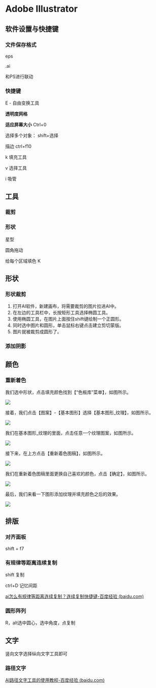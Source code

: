 # Adobe Illustrator

## 软件设置与快捷键

### 文件保存格式

eps

.ai

和PS进行联动



### 快捷键


E - 自由变换工具


**透明度网格**

**适应屏幕大小** Ctrl+0

选择多个对象： shift+选择

描边 ctrl+f10



k 填充工具

v 选择工具

i 吸管



## 工具


### 裁剪


### 形状

星型

圆角拖动



给每个区域填色 K





## 形状

### 形状裁剪

1. 打开AI软件，新建画布，将需要裁剪的图片拉进AI中。
2. 在左边的工具栏中，长按矩形工具选择椭圆工具。
3. 使用椭圆工具，在图片上面按住shift键绘制一个正圆形。
4. 同时选中图片和圆形，单击鼠标右键点击建立剪切蒙版。
5. 图片就被裁剪成圆形了。

### 添加阴影



## 颜色

### 重新着色

我们选中形状，点击填充颜色找到【“色板库”菜单】，如图所示。

![](https://philfan-pic.oss-cn-beijing.aliyuncs.com/web_pic/Tools__Software__assets__AdobeIllustrator.assets__20201207150841.webp)

接着，我们点击【图案】-【基本图形】选择【基本图形_纹理】，如图所示。

![](https://philfan-pic.oss-cn-beijing.aliyuncs.com/web_pic/Tools__Software__assets__AdobeIllustrator.assets__20201207150842.webp)

我们在基本图形_纹理的里面，点击任意一个纹理图案，如图所示。

![](https://philfan-pic.oss-cn-beijing.aliyuncs.com/web_pic/Tools__Software__assets__AdobeIllustrator.assets__20201207150843.webp)

接下来，在上方点击【重新着色图稿】，如图所示。

![](https://philfan-pic.oss-cn-beijing.aliyuncs.com/web_pic/Tools__Software__assets__AdobeIllustrator.assets__20201207150844.webp)

我们在重新着色图稿里面更换自己喜欢的颜色，点击【确定】，如图所示。

![](https://philfan-pic.oss-cn-beijing.aliyuncs.com/web_pic/Tools__Software__assets__AdobeIllustrator.assets__20201207150845.webp)

最后，我们来看一下图形添加纹理并填充颜色之后的效果。

![](https://philfan-pic.oss-cn-beijing.aliyuncs.com/web_pic/Tools__Software__assets__AdobeIllustrator.assets__20201207150846.webp)

## 排版

### 对齐面板

shift + f7

### 有规律等距离连续复制

shift 复制

ctrl+D 记忆间距

[ai怎么有规律等距离连续复制？连续复制快捷键-百度经验 (baidu.com)](https://jingyan.baidu.com/article/4d58d541790efb9dd4e9c0f4.html)





### 圆形阵列

R，alt选中圆心，选中角度，点复制



## 文字

竖向文字选择纵向文字工具即可



### 路径文字

[AI路径文字工具的使用教程-百度经验 (baidu.com)](https://jingyan.baidu.com/article/8cdccae9349fed315413cde6.html)


















